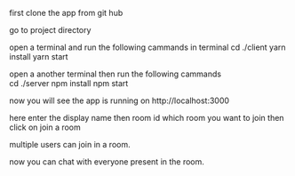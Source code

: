 first clone the app from git hub

go to project directory

open a terminal and run the following cammands in terminal
cd ./client
yarn install
yarn start

open a another terminal
then run the following cammands  
cd ./server
npm install
npm start

now you will see the app is running on http://localhost:3000

here enter the display name
then room id which room you want to join
then click on join a room

multiple users can join in a room.

now you can chat with everyone present in the room.
